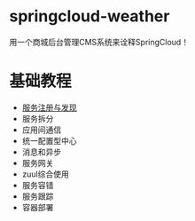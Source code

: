 # springcloud-weather
用一个商城后台管理CMS系统来诠释SpringCloud！

# 基础教程
- [服务注册与发现](https://www.jianshu.com/p/1347a18eddc7)
- 服务拆分
- 应用间通信
- 统一配置型中心
- 消息和异步
- 服务网关
- zuul综合使用
- 服务容错
- 服务跟踪
- 容器部署
